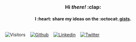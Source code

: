 <div align="center">
        <br>
        <br>
        <br>
        <br>
        <h3>Hi <i>there!</i> :clap: </h3>
        <h4>I :heart: share my ideas on the :octocat:<a href="https://gist.github.com/gokhanmelma" target="_blank"> gists</a>.
        <br>
        <br>
</div>

<div>
        
![Visitors](https://visitor-badge.glitch.me/badge?page_id=gokhanmelma.gokhanmelma) &nbsp;&nbsp;
[![Github](https://img.shields.io/github/followers/gokhanmelma.svg?label=GitHub&style=social)](https://github.com/gokhanmelma) &nbsp;&nbsp;
[![Linkedin](https://img.shields.io/badge/LinkedIn--_.svg?style=social&logo=linkedin)](https://www.linkedin.com/in/gokhanmelma) &nbsp;&nbsp;
[![Twitter](https://img.shields.io/twitter/follow/gokhanmelma?label=Twitter&style=social)](https://twitter.com/intent/follow?screen_name=gokhanmelma) &nbsp;&nbsp;
</div>

<!--
<br />
<img align="left" src="https://github-readme-stats.vercel.app/api/top-langs/?username=gokhanmelma&theme=white" />

<img align="left" alt="gokhanmelma's Github Stats" src="https://github-readme-stats.vercel.app/api?username=gokhanmelma&show_icons=true&hide_border=true" />  -->
